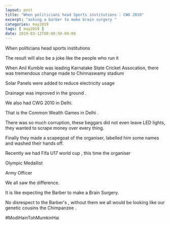 ```yaml
---
layout: post
title: "When politicians head Sports institutions : CWG 2010"
excerpt: "asking a barber to make brain surgery "
categories: may2019
tags: [ may2019 ]
date: 2019-03-12T08:08:50-04:00
---
```


When politicians head sports institutions

The result will also be a joke like the people who run it

When Anil Kumble was leading Karnatake State Cricket Assocation, there was tremendous change made to Chinnaswamy stadium

Solar Panels were added to reduce electricity usage

Drainage was improved in the ground .

We also had CWG 2010 in Delhi.

That is the Common Wealth Games in Delhi .

There was so much corruption, these beggars did not even leave LED lights, they wanted to scrape money over every thing.

Finally they made a scapegoat of the organiser, labelled him some names and washed their hands off.

Recently we had Fifa U17 world cup ,
this time the organiser

Olympic Medallist

Army Officer

We all saw the difference.

It is like expecting the Barber to make a Brain Surgery.

No disrespect to the Barber's , without them we all would be looking like our genetic cousins the Chimpanzee .

#ModiHainTohMumkinHai
